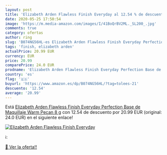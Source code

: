 ```yaml
---
layout: post
title: 'Elizabeth Arden Flawless Finish Everyday al 12.54 % de descuento'
date: 2020-05-25 17:50:54
image: 'https://m.media-amazon.com/images/I/41BoQrBV2ML._SL200_.jpg'
comments: true
category: ofertas
author: ring
slug: 'B074NG56HL-es Elizabeth Arden Flawless Finish Everyday Perfection Base...'
tags: 'finish, elizabeth arden'
actualPrice: 20.99 EUR
currency: EUR
price: 20.99
comparePrice: 24.0 EUR
prodname: 'Elizabeth Arden Flawless Finish Everyday Perfection Base de Maquillaje  Warm Pecan  8 g'
country: 'es'
flag: '🇪🇸'
buyurl: 'https://www.amazon.es/dp/B074NG56HL/?tag=tolees-21'
descuento: '12.54'
average: '20.99'
---
```


Está [Elizabeth Arden Flawless Finish Everyday Perfection Base de Maquillaje  Warm Pecan  8 g](https://www.amazon.es/dp/B074NG56HL/?tag=tolees-21) con 12.54 de descuento por 20.99 EUR (original: 24.0 EUR) en el siguiente enlace!

[![Elizabeth Arden Flawless Finish Everyday](https://m.media-amazon.com/images/I/41BoQrBV2ML._SL200_.jpg)](https://www.amazon.es/dp/B074NG56HL/?tag=tolees-21)

ℹ️:


[🛒 Ver la oferta!!](https://www.amazon.es/dp/B074NG56HL/?tag=tolees-21)
